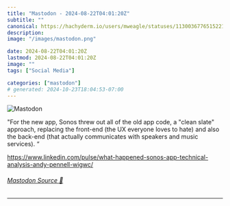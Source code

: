 ```yaml
---
title: "Mastodon - 2024-08-22T04:01:20Z"
subtitle: ""
canonical: https://hachyderm.io/users/mweagle/statuses/113003677651522153
description:
image: "/images/mastodon.png"

date: 2024-08-22T04:01:20Z
lastmod: 2024-08-22T04:01:20Z
image: ""
tags: ["Social Media"]

categories: ["mastodon"]
# generated: 2024-10-23T18:04:53-07:00
---
```

![Mastodon](/images/mastodon.png)

<p>&quot;For the new app, Sonos threw out all of the old app code, a &quot;clean slate&quot; approach, replacing the front-end (the UX everyone loves to hate) and also the back-end (that actually communicates with speakers and music services). “</p><p><a href="https://www.linkedin.com/pulse/what-happened-sonos-app-technical-analysis-andy-pennell-wigwc/" target="_blank" rel="nofollow noopener noreferrer" translate="no"><span class="invisible">https://www.</span><span class="ellipsis">linkedin.com/pulse/what-happen</span><span class="invisible">ed-sonos-app-technical-analysis-andy-pennell-wigwc/</span></a></p>


###### [Mastodon Source 🐘](https://hachyderm.io/@mweagle/113003677651522153)

___
